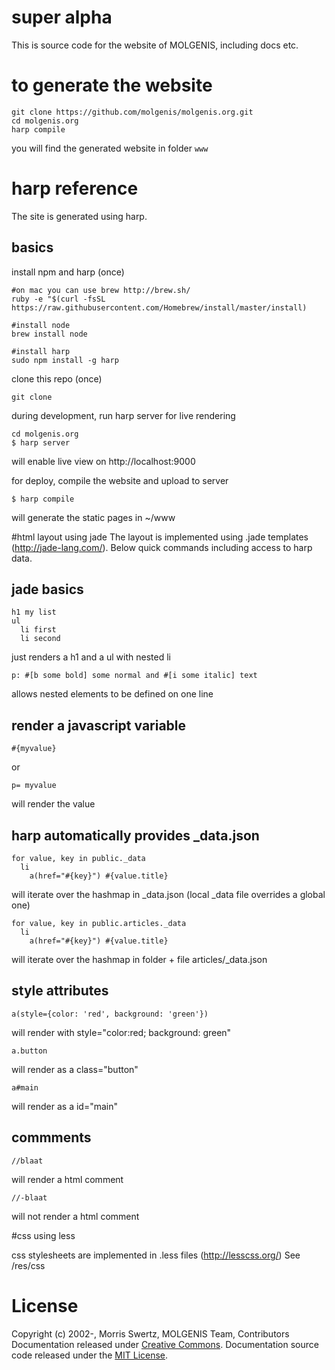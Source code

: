 # super alpha #

This is source code for the website of MOLGENIS, including docs etc.

# to generate the website

```
git clone https://github.com/molgenis/molgenis.org.git
cd molgenis.org
harp compile
```
you will find the generated website in folder ```www```

# harp reference
The site is generated using harp.

## basics

install npm and harp (once)
```
#on mac you can use brew http://brew.sh/
ruby -e "$(curl -fsSL https://raw.githubusercontent.com/Homebrew/install/master/install)

#install node
brew install node

#install harp
sudo npm install -g harp
```

clone this repo (once)
```
git clone
```

during development, run harp server for live rendering
```
cd molgenis.org
$ harp server
```
will enable live view on http://localhost:9000

for deploy, compile the website and upload to server
```
$ harp compile
```
will generate the static pages in ~/www

#html layout using jade 
The layout is implemented using .jade templates (http://jade-lang.com/).
Below quick commands including access to harp data.

## jade basics

```
h1 my list
ul
  li first
  li second
```
just renders a h1 and a ul with nested li 

```
p: #[b some bold] some normal and #[i some italic] text
```
allows nested elements to be defined on one line

## render a javascript variable
```
#{myvalue}
```
or
```
p= myvalue
```
will render the value

## harp automatically provides _data.json

```
for value, key in public._data
  li
    a(href="#{key}") #{value.title}
```
will iterate over the hashmap in _data.json (local _data file overrides a global one) 

```
for value, key in public.articles._data
  li
    a(href="#{key}") #{value.title}
```
will iterate over the hashmap in folder + file articles/_data.json 

## style attributes

```
a(style={color: 'red', background: 'green'})
```
will render with style="color:red; background: green"

```
a.button
```
will render as a class="button"

```
a#main
```
will render as a id="main"

## commments

```
//blaat
```
will render a html comment

```
//-blaat
```
will not render a html comment

#css using less

css stylesheets are implemented in .less files (http://lesscss.org/)
See /res/css

# License
Copyright (c) 2002-, Morris Swertz, MOLGENIS Team, 
Contributors Documentation released under [Creative Commons](./public/LICENSE-CC).
Documentation source code released under the [MIT License](./public/LICENSE-MIT).
